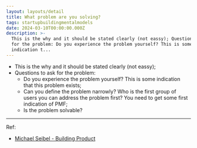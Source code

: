 ```yaml
---
layout: layouts/detail
title: What problem are you solving?
tags: startupbuildingmentalmodels
date: 2024-03-10T00:00:00.000Z
description: >-
  This is the why and it should be stated clearly (not eassy); Questions to ask
  for the problem: Do you experience the problem yourself? This is some
  indication t...
---
```

* This is the why and it should be stated clearly (not eassy); 
* Questions to ask for the problem: 
  * Do you experience the problem yourself? This is some indication that this problem exists; 
  * Can you define the problem narrowly? Who is the first group of users you can address the problem first? You need to get some first indication of PMF; 
  * Is the problem solvable? 

---

Ref:
* <a href="https://www.youtube.com/watch?v=C27RVio2rOs" target="_blank">Michael Seibel - Building Product</a>
